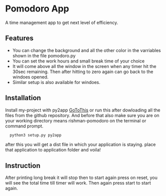
# Pomodoro App

A time management app to get next level of efficiency.


## Features

- You can change the background and all the other color in the varriables shown in the file pomodoro.py
- You can set the work hours and small break time of your choice
- It will come above all the window in the screen when any timer hit the 30sec remaining. Then after hitting to zero again can go back to the windoes opened.
- Similar setup is also available for windoes.


## Installation

Install my-project with py2app
[GoToThis](https://youtu.be/DVOoHL2Bp_o?t=462)
or run this after dowloading all the files from the github repository.
And before that also make sure you are on your working directory means rishman-pomodoro on the terminal or command prompt.
```bash
  python3 setup.py py2app
```
after this you will get a dist file in which your application is staying. place that application to application folder and voila!


## Instruction

After printing long break it will stop then to start again press on reset, you will see the total time till timer will work. Then again press start to start again.


